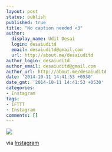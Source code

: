 ```yaml
---
layout: post
status: publish
published: true
title: "No caption needed <3"
author:
  display_name: Udit Desai
  login: desaiuditd
  email: desaiuditd@gmail.com
  url: http://about.me/desaiuditd
author_login: desaiuditd
author_email: desaiuditd@gmail.com
author_url: http://about.me/desaiuditd
date: '2014-10-11 14:41:53 +0530'
date_gmt: '2014-10-11 14:41:53 +0530'
categories:
- Instagram
tags:
- IFTTT
- Instagram
comments: []
---
```


![](http://photos-g.ak.instagram.com/hphotos-ak-xfa1/10725164_464837470324790_466457238_n.jpg)

via [Instagram](http://instagram.com/p/uAbANFkfBW/)
